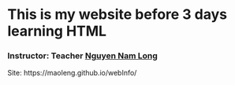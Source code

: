 <h1>This is my website before 3 days learning HTML</h1>
<h3>Instructor: Teacher <a href = "https://github.com/J2TeamNNL">Nguyen Nam Long</a></h3>
Site: https://maoleng.github.io/webInfo/
